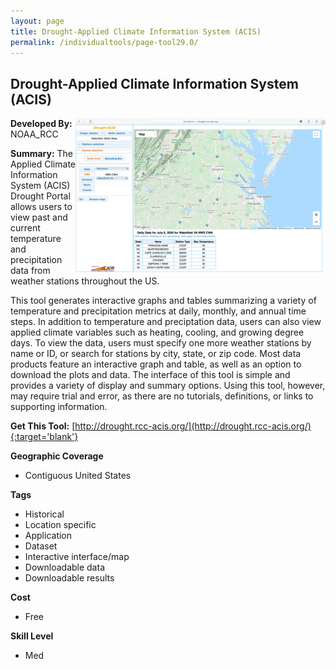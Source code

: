```yaml
---
layout: page
title: Drought-Applied Climate Information System (ACIS)
permalink: /individualtools/page-tool29.0/
---
```

## Drought-Applied Climate Information System (ACIS)

<img src="/images/scaled_250_400/TOOLID_29.0_ScreenCapture-1.png" style="max-height:250px;max-width:400;" align="right"/>

**Developed By:** NOAA_RCC

**Summary:** The Applied Climate Information System (ACIS) Drought Portal allows users to view past and current temperature and precipitation data from weather stations throughout the US. 

This tool generates interactive graphs and tables summarizing a variety of temperature and precipitation metrics at daily, monthly, and annual time steps. In addition to temperature and preciptation data, users can also view applied climate variables such as heating, cooling, and growing degree days. To view the data, users must specify one more weather stations by name or ID, or search for stations by city, state, or zip code. Most data products feature an interactive graph and table, as well as an option to download the plots and data. The interface of this tool is simple and provides a variety of display and summary options. Using this tool, however, may require trial and error, as there are no tutorials, definitions, or links to supporting information.

**Get This Tool:** [http://drought.rcc-acis.org/](http://drought.rcc-acis.org/){:target='blank'}

**Geographic Coverage**

* Contiguous United States

**Tags**

*  Historical 
*  Location specific
*  Application
*  Dataset
*  Interactive interface/map
*  Downloadable data
*  Downloadable results

**Cost**

* Free

**Skill Level**

* Med
